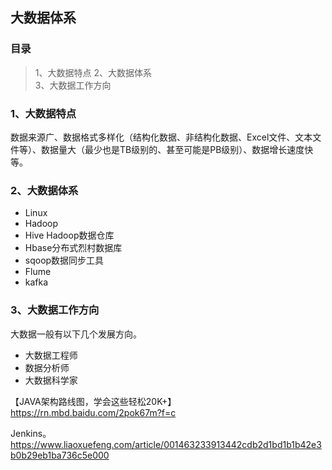 ## 大数据体系

### 目录

> 1、大数据特点
> 2、大数据体系  
> 3、大数据工作方向

### 1、大数据特点

数据来源广、数据格式多样化（结构化数据、非结构化数据、Excel文件、文本文件等）、数据量大（最少也是TB级别的、甚至可能是PB级别）、数据增长速度快等。  



### 2、大数据体系

  - Linux  
  - Hadoop  
  - Hive Hadoop数据仓库  
  - Hbase分布式烈村数据库  
  - sqoop数据同步工具  
  - Flume  
  - kafka  

### 3、大数据工作方向
  大数据一般有以下几个发展方向。  
  - 大数据工程师  
  - 数据分析师  
  - 大数据科学家  




【JAVA架构路线图，学会这些轻松20K+】  
https://rn.mbd.baidu.com/2pok67m?f=c

Jenkins。  
https://www.liaoxuefeng.com/article/001463233913442cdb2d1bd1b1b42e3b0b29eb1ba736c5e000

